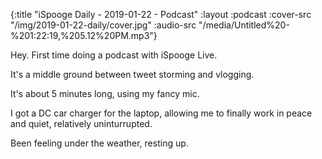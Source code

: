 {:title "iSpooge Daily - 2019-01-22 - Podcast"
 :layout :podcast
 :cover-src "/img/2019-01-22-daily/cover.jpg"
 :audio-src "/media/Untitled%20-%201:22:19,%205.12%20PM.mp3"}
 

Hey. First time doing a podcast with iSpooge Live.

It's a middle ground between tweet storming and vlogging.

It's about 5 minutes long, using my fancy mic.

I got a DC car charger for the laptop, allowing me to finally work 
in peace and quiet, relatively uninturrupted.

Been feeling under the weather, resting up.